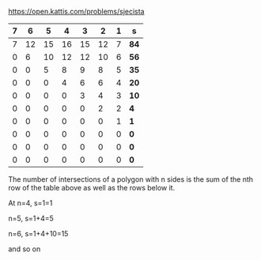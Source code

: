 https://open.kattis.com/problems/sjecista

| 7 | 6 | 5 | 4 | 3 | 2 | 1 | **s** |
|---|---|---|---|---|---|---|---|
| 7 | 12 | 15 | 16 | 15 | 12 | 7 | **84** |
| 0 | 6 | 10 | 12 | 12 | 10 | 6 | **56** |
| 0 | 0 | 5 | 8 | 9 | 8 | 5 | **35** |
| 0 | 0 | 0 | 4 | 6 | 6 | 4 | **20** |
| 0 | 0 | 0 | 0 | 3 | 4 | 3 | **10** |
| 0 | 0 | 0 | 0 | 0 | 2 | 2 | **4** |
| 0 | 0 | 0 | 0 | 0 | 0 | 1 | **1** |
| 0 | 0 | 0 | 0 | 0 | 0 | 0 | **0** |
| 0 | 0 | 0 | 0 | 0 | 0 | 0 | **0** |
| 0 | 0 | 0 | 0 | 0 | 0 | 0 | **0** |

The number of intersections of a polygon with n sides is the sum of the nth row of the table above as well as the rows below it.

At n=4, s=1=1

n=5, s=1+4=5

n=6, s=1+4+10=15

and so on
